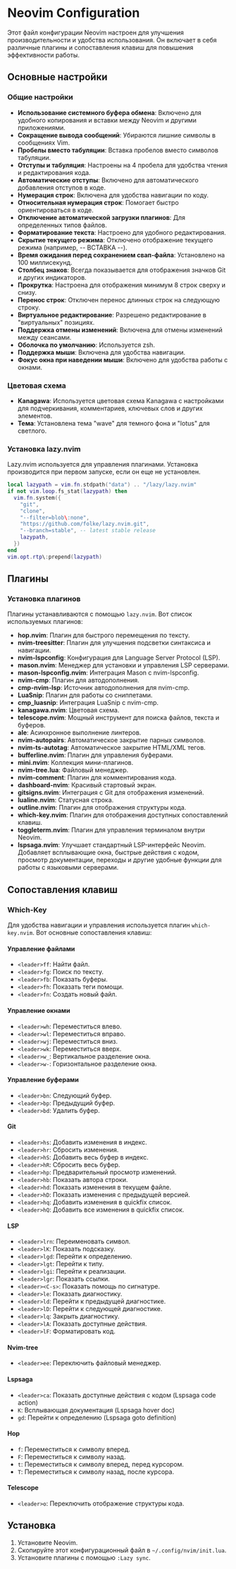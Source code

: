 # Neovim Configuration

Этот файл конфигурации Neovim настроен для улучшения производительности и удобства использования. Он включает в себя различные плагины и сопоставления клавиш для повышения эффективности работы.

## Основные настройки

### Общие настройки

- **Использование системного буфера обмена**: Включено для удобного копирования и вставки между Neovim и другими приложениями.
- **Сокращение вывода сообщений**: Убираются лишние символы в сообщениях Vim.
- **Пробелы вместо табуляции**: Вставка пробелов вместо символов табуляции.
- **Отступы и табуляция**: Настроены на 4 пробела для удобства чтения и редактирования кода.
- **Автоматические отступы**: Включено для автоматического добавления отступов в коде.
- **Нумерация строк**: Включена для удобства навигации по коду.
- **Относительная нумерация строк**: Помогает быстро ориентироваться в коде.
- **Отключение автоматической загрузки плагинов**: Для определенных типов файлов.
- **Форматирование текста**: Настроено для удобного редактирования.
- **Скрытие текущего режима**: Отключено отображение текущего режима (например, -- ВСТАВКА --).
- **Время ожидания перед сохранением свап-файла**: Установлено на 100 миллисекунд.
- **Столбец знаков**: Всегда показывается для отображения значков Git и других индикаторов.
- **Прокрутка**: Настроена для отображения минимум 8 строк сверху и снизу.
- **Перенос строк**: Отключен перенос длинных строк на следующую строку.
- **Виртуальное редактирование**: Разрешено редактирование в "виртуальных" позициях.
- **Поддержка отмены изменений**: Включена для отмены изменений между сеансами.
- **Оболочка по умолчанию**: Используется zsh.
- **Поддержка мыши**: Включена для удобства навигации.
- **Фокус окна при наведении мыши**: Включено для удобства работы с окнами.

### Цветовая схема

- **Kanagawa**: Используется цветовая схема Kanagawa с настройками для подчеркивания, комментариев, ключевых слов и других элементов.
- **Тема**: Установлена тема "wave" для темного фона и "lotus" для светлого.

### Установка lazy.nvim

Lazy.nvim используется для управления плагинами. Установка производится при первом запуске, если он еще не установлен.

```lua
local lazypath = vim.fn.stdpath("data") .. "/lazy/lazy.nvim"
if not vim.loop.fs_stat(lazypath) then
  vim.fn.system({
    "git",
    "clone",
    "--filter=blob\:none",
    "https://github.com/folke/lazy.nvim.git",
    "--branch=stable", -- latest stable release
    lazypath,
  })
end
vim.opt.rtp\:prepend(lazypath)
```

## Плагины

### Установка плагинов

Плагины устанавливаются с помощью `lazy.nvim`. Вот список используемых плагинов:

- **hop.nvim**: Плагин для быстрого перемещения по тексту.
- **nvim-treesitter**: Плагин для улучшения подсветки синтаксиса и навигации.
- **nvim-lspconfig**: Конфигурация для Language Server Protocol (LSP).
- **mason.nvim**: Менеджер для установки и управления LSP серверами.
- **mason-lspconfig.nvim**: Интеграция Mason с nvim-lspconfig.
- **nvim-cmp**: Плагин для автодополнения.
- **cmp-nvim-lsp**: Источник автодополнения для nvim-cmp.
- **LuaSnip**: Плагин для работы со сниппетами.
- **cmp_luasnip**: Интеграция LuaSnip с nvim-cmp.
- **kanagawa.nvim**: Цветовая схема.
- **telescope.nvim**: Мощный инструмент для поиска файлов, текста и буферов.
- **ale**: Асинхронное выполнение линтеров.
- **nvim-autopairs**: Автоматическое закрытие парных символов.
- **nvim-ts-autotag**: Автоматическое закрытие HTML/XML тегов.
- **bufferline.nvim**: Плагин для управления буферами.
- **mini.nvim**: Коллекция мини-плагинов.
- **nvim-tree.lua**: Файловый менеджер.
- **nvim-comment**: Плагин для комментирования кода.
- **dashboard-nvim**: Красивый стартовый экран.
- **gitsigns.nvim**: Интеграция с Git для отображения изменений.
- **lualine.nvim**: Статусная строка.
- **outline.nvim**: Плагин для отображения структуры кода.
- **which-key.nvim**: Плагин для отображения доступных сопоставлений клавиш.
- **toggleterm.nvim**: Плагин для управления терминалом внутри Neovim.
- **lspsaga.nvim**: Улучшает стандартный LSP-интерфейс Neovim. Добавляет всплывающие окна, быстрые действия с кодом, просмотр документации, переходы и другие удобные функции для работы с языковыми серверами.

## Сопоставления клавиш

### Which-Key

Для удобства навигации и управления используется плагин `which-key.nvim`. Вот основные сопоставления клавиш:

#### Управление файлами

- `<leader>ff`: Найти файл.
- `<leader>fg`: Поиск по тексту.
- `<leader>fb`: Показать буферы.
- `<leader>fh`: Показать теги помощи.
- `<leader>fn`: Создать новый файл.

#### Управление окнами

- `<leader>wh`: Переместиться влево.
- `<leader>wl`: Переместиться вправо.
- `<leader>wj`: Переместиться вниз.
- `<leader>wk`: Переместиться вверх.
- `<leader>w_`: Вертикальное разделение окна.
- `<leader>w-`: Горизонтальное разделение окна.

#### Управление буферами

- `<leader>bn`: Следующий буфер.
- `<leader>bp`: Предыдущий буфер.
- `<leader>bd`: Удалить буфер.

#### Git

- `<leader>hs`: Добавить изменения в индекс.
- `<leader>hr`: Сбросить изменения.
- `<leader>hS`: Добавить весь буфер в индекс.
- `<leader>hR`: Сбросить весь буфер.
- `<leader>hp`: Предварительный просмотр изменений.
- `<leader>hb`: Показать автора строки.
- `<leader>hd`: Показать изменения в текущем файле.
- `<leader>hD`: Показать изменения с предыдущей версией.
- `<leader>hq`: Добавить изменения в quickfix список.
- `<leader>hQ`: Добавить все изменения в quickfix список.

#### LSP

- `<leader>lrn`: Переименовать символ.
- `<leader>lK`: Показать подсказку.
- `<leader>lgd`: Перейти к определению.
- `<leader>lgt`: Перейти к типу.
- `<leader>lgi`: Перейти к реализации.
- `<leader>lgr`: Показать ссылки.
- `<leader><C-s>`: Показать помощь по сигнатуре.
- `<leader>le`: Показать диагностику.
- `<leader>ld`: Перейти к предыдущей диагностике.
- `<leader>lD`: Перейти к следующей диагностике.
- `<leader>lq`: Закрыть диагностику.
- `<leader>lA`: Показать доступные действия.
- `<leader>lF`: Форматировать код.

#### Nvim-tree

- `<leader>ee`: Переключить файловый менеджер.

#### Lspsaga

- `<leader>ca`: Показать доступные действия с кодом (Lspsaga code action)
- `K`: Всплывающая документация (Lspsaga hover doc)
- `gd`: Перейти к определению (Lspsaga goto definition)

#### Hop

- `f`: Переместиться к символу вперед.
- `F`: Переместиться к символу назад.
- `t`: Переместиться к символу вперед, перед курсором.
- `T`: Переместиться к символу назад, после курсора.

#### Telescope

- `<leader>o`: Переключить отображение структуры кода.

## Установка

1. Установите Neovim.
2. Скопируйте этот конфигурационный файл в `~/.config/nvim/init.lua`.
3. Установите плагины с помощью `:Lazy sync`.


